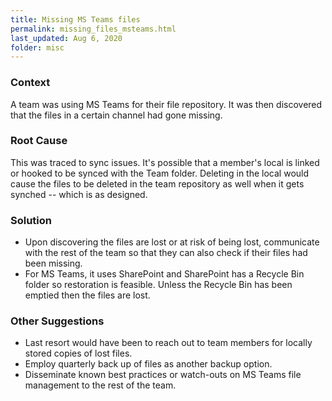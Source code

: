 ```yaml
---
title: Missing MS Teams files
permalink: missing_files_msteams.html
last_updated: Aug 6, 2020
folder: misc
---
```


### Context

A team was using MS Teams for their file repository. It was then discovered that the files in a certain channel had gone missing.

### Root Cause

This was traced to sync issues. It's possible that a member's local is linked or hooked to be synced with the Team folder. Deleting in the local would cause the files to be deleted in the team repository as well when it gets synched -- which is as designed.

### Solution

* Upon discovering the files are lost or at risk of being lost, communicate with the rest of the team so that they can also check if their files had been missing.
* For MS Teams, it uses SharePoint and SharePoint has a Recycle Bin folder so restoration is feasible. Unless the Recycle Bin has been emptied then the files are lost.

### Other Suggestions

* Last resort would have been to reach out to team members for locally stored copies of lost files.
* Employ quarterly back up of files as another backup option.
* Disseminate known best practices or watch-outs on MS Teams file management to the rest of the team.
